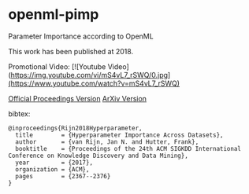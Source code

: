 # openml-pimp
Parameter Importance according to OpenML

This work has been published at 2018. 

Promotional Video:
[![Youtube Video](https://img.youtube.com/vi/mS4vL7_rSWQ/0.jpg](https://www.youtube.com/watch?v=mS4vL7_rSWQ)

[Official Proceedings Version](https://dl.acm.org/citation.cfm?id=3220058)
[ArXiv Version](https://arxiv.org/abs/1710.04725)

bibtex:
```
@inproceedings{Rijn2018Hyperparameter,
  title        = {Hyperparameter Importance Across Datasets},
  author       = {van Rijn, Jan N. and Hutter, Frank},
  booktitle    = {Proceedings of the 24th ACM SIGKDD International Conference on Knowledge Discovery and Data Mining},
  year         = {2017},
  organization = {ACM},
  pages        = {2367--2376}
}
```

